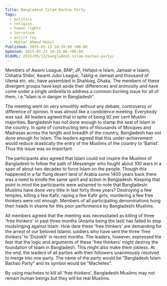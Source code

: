 ```yaml
---
Title: Bangladesh Islam Bachao Party
Tags:
  - politics
  - religion
  - human rights
  - terrorism
  - avijit roy
  - Muktar Ahmed Mukul
Published: 2015-05-13 18:35:06 +06:00
Updated: 2015-07-23 10:15:06 +06:00
OldURL: 2015/05/13/bangladesh-islam-bachao-party/
---
```


Members of Awami League, BNP, JP, Hefajot-e Islam, Jamaat-e Islami, Chhatra Shibir, Awami Jubo League, Tablig-e Jamaat and thousand of Ulema etc. etc. have assembled in Shahbag, Dhaka. The members of these divergent groups have kept aside their differences and animosity and have come under a single umbrella to address a common burning issue for all of them, i.e."Islam is in danger in Bangladesh".

The meeting went on very smoothly without any debate, controversy or difference of opinion. It was almost like a condolence meeting. Everybody was sad. All leaders agreed that in spite of being 92 per cent Muslim majorities, Bangladesh has not done enough to stamp the seal of Islam in the country. In spite of constructing tens of thousands of Mosques and Madrasas across the length and breadth of the country, Bangladesh has not done enough for Islam. The leaders agreed that this under-achievement would reduce drastically the entry of the Muslims of the country to 'Bahist'. Thus the issue was so important.

The participants also agreed that Islam could not inspire the Muslims of Bangladesh to follow the path of Messenger who fought about 100 wars in a span of about two decades to force Islam on the people. Though this happened in a far flung desert land of Arabia some 1400 years back there was a need to kindle the same spirit and action in Bangladesh. Keeping that point in mind the participants were ashamed to note that Bangladeshi Muslims have done very little in last forty three years? Destroying a few temples, killing a few Kafir, raping a few Kafir girls, murdering a few free thinkers were not enough. Members of all participating denominations hung their heads in shame for this poor performance by Bangladeshi Muslims.

All members agreed that the meeting was necessitated as killing of three 'free thinkers' in past three months (Ananta being the last) has failed to stop mudslinging against Islam. How dare these 'free thinkers' are demanding for the arrest of our beloved Islamic soldiers who have sent the three 'free thinkers' to 'Dozokh' in recent months. The leaders, however, expressed the fear that the logic and arguments of these 'free thinkers' might destroy the foundation of Islam in Bangladesh. This might also make them jobless. At the end, the leaders of all parties with their followers unanimously resolved to merge into one party. The name of the party would be "Bangladesh Islam Bachao Party" and its symbol would be "Machetes".

By using machetes to kill all 'free thinkers', Bangladeshi Muslims may not remain human beings but they will be real Muslims.
